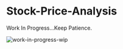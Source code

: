 # Stock-Price-Analysis

Work In Progress...Keep Patience.


![work-in-progress-wip](https://user-images.githubusercontent.com/45178199/52758558-6376a880-2fce-11e9-9e90-984c2c636bf9.jpg)
